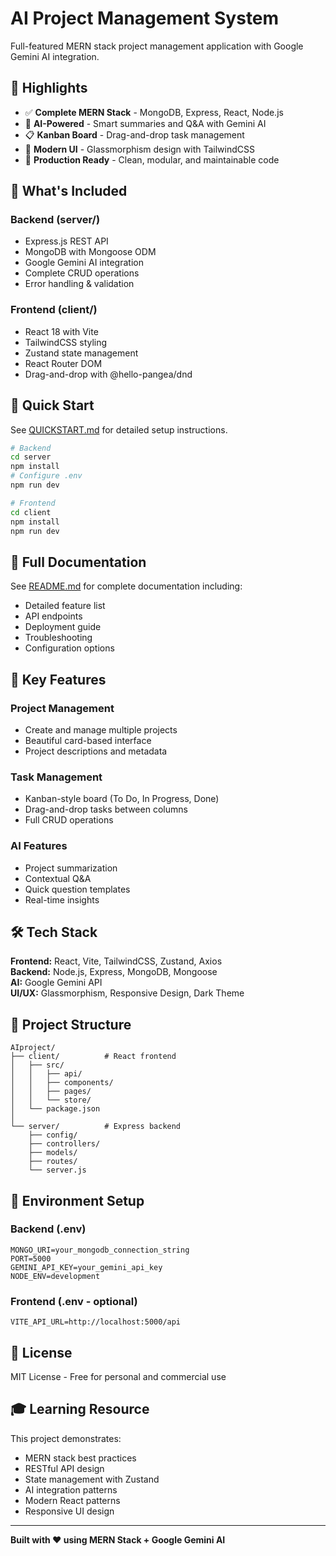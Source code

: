 # AI Project Management System

Full-featured MERN stack project management application with Google Gemini AI integration.

## 🌟 Highlights

- ✅ **Complete MERN Stack** - MongoDB, Express, React, Node.js
- 🤖 **AI-Powered** - Smart summaries and Q&A with Gemini AI
- 📋 **Kanban Board** - Drag-and-drop task management
- 🎨 **Modern UI** - Glassmorphism design with TailwindCSS
- 🚀 **Production Ready** - Clean, modular, and maintainable code

## 📂 What's Included

### Backend (server/)
- Express.js REST API
- MongoDB with Mongoose ODM
- Google Gemini AI integration
- Complete CRUD operations
- Error handling & validation

### Frontend (client/)
- React 18 with Vite
- TailwindCSS styling
- Zustand state management
- React Router DOM
- Drag-and-drop with @hello-pangea/dnd

## 🚀 Quick Start

See [QUICKSTART.md](./QUICKSTART.md) for detailed setup instructions.

```bash
# Backend
cd server
npm install
# Configure .env
npm run dev

# Frontend
cd client
npm install
npm run dev
```

## 📖 Full Documentation

See [README.md](./README.md) for complete documentation including:
- Detailed feature list
- API endpoints
- Deployment guide
- Troubleshooting
- Configuration options

## 🎯 Key Features

### Project Management
- Create and manage multiple projects
- Beautiful card-based interface
- Project descriptions and metadata

### Task Management
- Kanban-style board (To Do, In Progress, Done)
- Drag-and-drop tasks between columns
- Full CRUD operations

### AI Features
- Project summarization
- Contextual Q&A
- Quick question templates
- Real-time insights

## 🛠️ Tech Stack

**Frontend:** React, Vite, TailwindCSS, Zustand, Axios  
**Backend:** Node.js, Express, MongoDB, Mongoose  
**AI:** Google Gemini API  
**UI/UX:** Glassmorphism, Responsive Design, Dark Theme

## 📸 Project Structure

```
AIproject/
├── client/          # React frontend
│   ├── src/
│   │   ├── api/
│   │   ├── components/
│   │   ├── pages/
│   │   └── store/
│   └── package.json
│
└── server/          # Express backend
    ├── config/
    ├── controllers/
    ├── models/
    ├── routes/
    └── server.js
```

## 🔑 Environment Setup

### Backend (.env)
```env
MONGO_URI=your_mongodb_connection_string
PORT=5000
GEMINI_API_KEY=your_gemini_api_key
NODE_ENV=development
```

### Frontend (.env - optional)
```env
VITE_API_URL=http://localhost:5000/api
```

## 📝 License

MIT License - Free for personal and commercial use

## 🎓 Learning Resource

This project demonstrates:
- MERN stack best practices
- RESTful API design
- State management with Zustand
- AI integration patterns
- Modern React patterns
- Responsive UI design

---

**Built with ❤️ using MERN Stack + Google Gemini AI**
